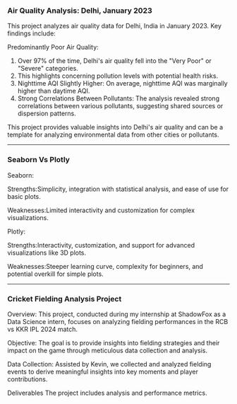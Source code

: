 ### Air Quality Analysis: Delhi, January 2023

This project analyzes air quality data for Delhi, India in January 2023. Key findings include:

Predominantly Poor Air Quality:

1. Over 97% of the time, Delhi's air quality fell into the "Very Poor" or "Severe" categories.
2. This highlights concerning pollution levels with potential health risks.
3. Nighttime AQI Slightly Higher: On average, nighttime AQI was marginally higher than daytime AQI.
4. Strong Correlations Between Pollutants: The analysis revealed strong correlations between various pollutants, suggesting shared sources or dispersion patterns.

This project provides valuable insights into Delhi's air quality and can be a template for analyzing environmental data from other cities or pollutants.

----------------------------------------------------------------------------------------------------------------------------------------------

### Seaborn Vs Plotly

Seaborn:

Strengths:Simplicity, integration with statistical analysis, and ease of use for basic plots.

Weaknesses:Limited interactivity and customization for complex visualizations.

Plotly:

Strengths:Interactivity, customization, and support for advanced visualizations like 3D plots.

Weaknesses:Steeper learning curve, complexity for beginners, and potential overkill for simple plots.

------------------------------------------------------------------------------------------------------------------------------------------------

### Cricket Fielding Analysis Project

Overview:
This project, conducted during my internship at ShadowFox as a Data Science intern, focuses on analyzing fielding performances in the RCB vs KKR IPL 2024 match.

Objective:
The goal is to provide insights into fielding strategies and their impact on the game through meticulous data collection and analysis.

Data Collection:
Assisted by Kevin, we collected and analyzed fielding events to derive meaningful insights into key moments and player contributions.

Deliverables
The project includes analysis and performance metrics.

